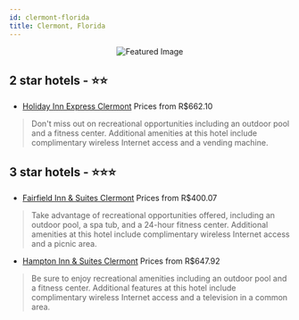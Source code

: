 ```yaml
---
id: clermont-florida
title: Clermont, Florida
---
```


<center><img src="https://i.travelapi.com/hotels/2000000/1560000/1558900/1558832/d003c76d_z.jpg" alt="Featured Image" /></center>


##  2 star hotels - ⭐️⭐️

-    [Holiday Inn Express Clermont](https://us.hurb.com/hotels/clermont/holiday-inn-express-clermont-JNP-JP069437?cmp=18055) Prices from R$662.10
   > Don't miss out on recreational opportunities including an outdoor pool and a fitness center. Additional amenities at this hotel include complimentary wireless Internet access and a vending machine.

##  3 star hotels - ⭐️⭐️⭐️

-    [Fairfield Inn & Suites Clermont](https://us.hurb.com/hotels/clermont/fairfield-inn-suites-clermont-JNP-JP983304?cmp=18055) Prices from R$400.07
   > Take advantage of recreational opportunities offered, including an outdoor pool, a spa tub, and a 24-hour fitness center. Additional amenities at this hotel include complimentary wireless Internet access and a picnic area.
-    [Hampton Inn & Suites Clermont](https://us.hurb.com/hotels/clermont/hampton-inn-suites-clermont-JNP-JP212274?cmp=18055) Prices from R$647.92
   > Be sure to enjoy recreational amenities including an outdoor pool and a fitness center. Additional features at this hotel include complimentary wireless Internet access and a television in a common area.

